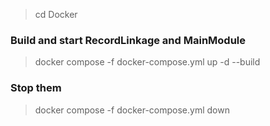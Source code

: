 > cd Docker

### Build and start RecordLinkage and MainModule
> docker compose -f docker-compose.yml up -d --build

### Stop them
> docker compose -f docker-compose.yml down